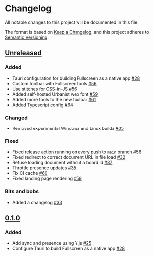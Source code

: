 # Changelog

All notable changes to this project will be documented in this file.

The format is based on [Keep a Changelog](https://keepachangelog.com/en/1.0.0/),
and this project adheres to [Semantic Versioning](https://semver.org/spec/v2.0.0.html).

## [Unreleased]

### Added

- Tauri configuration for building Fullscreen as a native app [#28](https://github.com/interalia-studio/fullscreen/pull/28)
- Custom toolbar with Fullscreen tools [#56](https://github.com/interalia-studio/fullscreen/pull/56)
- Use stitches for CSS-in-JS [#56](https://github.com/interalia-studio/fullscreen/pull/56)
- Added self-hosted Urbanist web font [#59](https://github.com/interalia-studio/fullscreen/pull/59)
- Added more tools to the new toolbar [#61](https://github.com/interalia-studio/fullscreen/pull/61)
- Added Typescript config [#64](https://github.com/interalia-studio/fullscreen/pull/64)

### Changed

- Removed experimental Windows and Linux builds [#65](https://github.com/interalia-studio/fullscreen/pull/65)

### Fixed

- Fixed release action running on every push to `main` branch [#56](https://github.com/interalia-studio/fullscreen/pull/56)
- Fixed redirect to correct document URL in file load [#32](https://github.com/interalia-studio/fullscreen/pull/32)
- Refuse loading document without a board id [#37](https://github.com/interalia-studio/fullscreen/pull/37)
- Throttle presence updates [#35](https://github.com/interalia-studio/fullscreen/pull/35)
- Fix CI cache [#60](https://github.com/interalia-studio/fullscreen/pull/60)
- Fixed landing page rendering [#59](https://github.com/interalia-studio/fullscreen/pull/59)

### Bits and bobs

- Added a changelog [#33](https://github.com/interalia-studio/fullscreen/pull/33)

## [0.1.0]

### Added

- Add sync and presence using Y.js [#25](https://github.com/interalia-studio/fullscreen/pull/25)
- Configure Tauri to build Fullscreen as a native app [#28](https://github.com/interalia-studio/fullscreen/pull/28)

[unreleased]: https://github.com/interalia-studio/fullscreen/compare/v0.1.0...HEAD
[0.1.0]: https://github.com/interalia-studio/fullscreen/releases/tag/v0.1.0
